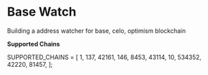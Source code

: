 # Base Watch

Building a address watcher for base, celo, optimism blockchain

**Supported Chains**

SUPPORTED_CHAINS = [
1, 137, 42161, 146, 8453, 43114, 10, 534352, 42220, 81457,
];
